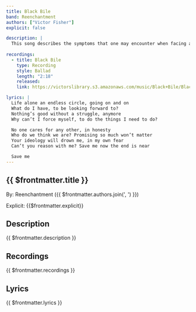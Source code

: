 ```yaml
---
title: Black Bile
band: Reenchantment
authors: ["Victor Fisher"]
explicit: false

description: |
  This song describes the symptoms that one may encounter when facing a loss of meaning in their life. It was recorded with the use of traditional instrumentation.
  
recordings:
  - title: Black Bile
    type: Recording
    style: Ballad
    length: "2:18"
    released: 
    link: https://victorslibrary.s3.amazonaws.com/music/Black+Bile/Black+Bile.mp3

lyrics: |
  Life alone an endless circle, going on and on
  What do I have, to be looking forward to?
  Nothing’s good without a struggle, anymore
  Why can’t I force myself, to do the things I need to do?

  No one cares for any other, in honesty
  Who do we think we are? Promising so much won’t matter
  Your ideology will drown me, in my own fear
  Can’t you reason with me? Save me now the end is near

  Save me
---
```


## {{ $frontmatter.title }}

By: <g-link to="/band/reenchantment">Reenchantment</g-link> ({{ $frontmatter.authors.join(', ') }})

Explicit: {{$frontmatter.explicit}}

## Description

<vue-markdown>{{ $frontmatter.description }}</vue-markdown>

## Recordings

{{ $frontmatter.recordings }}

## Lyrics

<vue-markdown>{{ $frontmatter.lyrics }}</vue-markdown>
